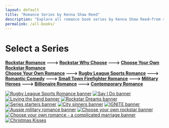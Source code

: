 ```yaml
---
layout: default
title: "Romance Series by Kenna Shaw Reed"
description: "Explore all romance book series by Kenna Shaw Reed—from smoldering sportstars and billionaire sins to rockstar dreams. Find your next favorite love story."
permalink: /all-books/
---
```


# Select a Series

**[Rockstar Romance](/series/rockstar-dreams)  --->  [Rockstar Why Choose](/series/loving-the-band)  ---> [Choose Your Own Rockstar Romance](/series/choose-your-own-rockstar)**  
**[Choose Your Own Romance](/series/choose-your-own-wive)  --->  [Rugby League Sports Romance](/series/southern-mavericks)  --->  [Romantic Comedy](/series/say-i-do)  --->  [Small Town Firefighter Romance](/series/ignite)  --->  [Military Heroes](series/aussie-military-romance)  --->  [Billionaire Romance](/series/city-sinners)  --->  [Contemporary Romance](/series/romance-with-passion)**

[![Rugby League Sports Romance banner]({{site.baseurl}}/images/carousel/web-banner-southern-mav.png)]({{site.baseurl}}/series/southern-mavericks)
[![Say I Do banner]({{site.baseurl}}/images/carousel/web-banner-say-i-do.png)]({{site.baseurl}}/series/say-i-do)
[![Loving the band banner]({{site.baseurl}}/images/carousel/web-banner-loving-the-band.png)]({{site.baseurl}}/series/loving-the-band)
[![Rockstar Dreams banner]({{site.baseurl}}/images/carousel/web-banner-rockstar-dreams.png)]({{site.baseurl}}/series/rockstar-dreams)
[![Series starters banner]({{site.baseurl}}/images/carousel/web-banner-series-starters.png)]({{site.baseurl}}/series/series-starters)
[![City sinners banner]({{site.baseurl}}/images/carousel/web-banner-city-sinners.png)]({{site.baseurl}}/series/city-sinners)
[![IGNITE banner]({{site.baseurl}}/images/carousel/web-banner-ignite.png)]({{site.baseurl}}/series/ignite)
[![Aussie military romance banner]({{site.baseurl}}/images/carousel/web-banner-military-series.png)]({{site.baseurl}}/series/aussie-military-romance)
[![Choose your own rockstar banner]({{site.baseurl}}/images/carousel/web-banner-cyorr.png)]({{site.baseurl}}/series/choose-your-own-rockstar)
[![Choose your own romance - a complicated marriage banner]({{site.baseurl}}/images/carousel/web-banner-cyow.png)]({{site.baseurl}}/series/choose-your-own-wive)
[![Christmas Kisses]({{site.baseurl}}/images/carousel/web-banner-christmas-kisses.png)]({{site.baseurl}}/series/christmas-kisses)
